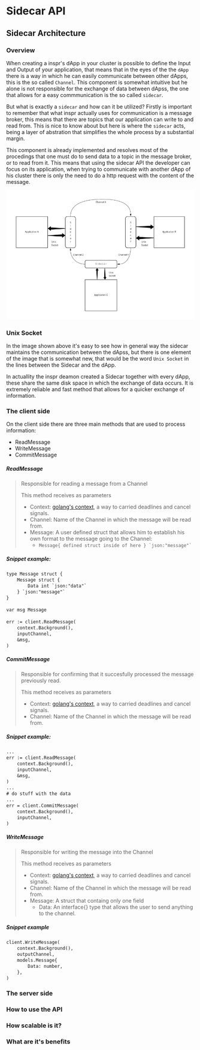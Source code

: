 # Sidecar API

## Sidecar Architecture

### Overview

When creating a inspr's dApp in your cluster is possible to define the Input and Output of your application, that means that in the eyes of the the `dApp` there is a way in which he can easily communicate between other dApps, this is the so called `Channel`. This component is somewhat intuitive but he alone is not responsible for the exchange of data between dApss, the one that allows for a easy commmunication is the so called `sidecar`.

But what is exactly a `sidecar` and how can it be utilized? Firstly is important to remember that what inspr actually uses for communication is a message broker, this means that there are topics that our application can write to and read from. This is nice to know about but here is where the `sidecar` acts, being a layer of abstration that simplifies the whole process by a substantial margin.

This component is already implemented and resolves most of the procedings that one must do to send data to a topic in the message broker, or to read from it. This means that using the sidecar API the developer can focus on its application, when trying to communicate with another dApp of his cluster there is only the need to do a http request with the content of the message.

![overview](img/sidecar.png)

### Unix Socket

In the image shown above it's easy to see how in general way the sidecar maintains the communication between the dApss, but there is one element of the image that is somewhat new, that would be the word `Unix Socket` in the lines between the Sidecar and the dApp.

In actuallity the inspr deamon created a Sidecar together with every dApp, these share the same disk space in which the exchange of data occurs. It is extremely reliable and fast method that allows for a quicker exchange of information.



### The client side

On the client side there are three main methods that are used to process information:

 - ReadMessage
 - WriteMessage
 - CommitMessage


##### ReadMessage
> Responsible for reading a message from a Channel
> 
>This method receives as parameters
>- Context: [golang's context](https://golang.org/pkg/context/), a way to carried deadlines and cancel signals.
>- Channel: Name of the Channel in which the message will be read from.
>- Message: A user defined struct that allows him to establish his own format to the message going to the Channel:
>    - ```Message{ defined struct inside of here } `json:"message"` ```

##### Snippet example:
```
type Message struct {
    Message struct {
        Data int `json:"data"`
    } `json:"message"`    
}

var msg Message

err := client.ReadMessage(
    context.Background(),
    inputChannel,
    &msg,
)
```

##### CommitMessage

> Responsible for confirming that it succesfully processed the message previously read.
> 
>This method receives as parameters
>- Context: [golang's context](https://golang.org/pkg/context/), a way to carried deadlines and cancel signals.
>- Channel: Name of the Channel in which the message will be read from.

##### Snippet example:
```
...
err := client.ReadMessage(
    context.Background(),
    inputChannel,
    &msg,
)
...
# do stuff with the data
...
err = client.CommitMessage(
    context.Background(),
    inputChannel,
)
```


##### WriteMessage
> Responsible for writing the message into the Channel
>
>This method receives as parameters
>- Context: [golang's context](https://golang.org/pkg/context/), a way to carried deadlines and cancel signals.
>- Channel: Name of the Channel in which the message will be read from.
>- Message: A struct that containg only one field
>    - Data: An interface{} type that allows the user to send anything to the channel.

##### Snippet example
```
client.WriteMessage(
    context.Background(),
    outputChannel,
    models.Message{
        Data: number,
    },
)
```

### The server side

### How to use the API

### How scalable is it?

### What are it's benefits


